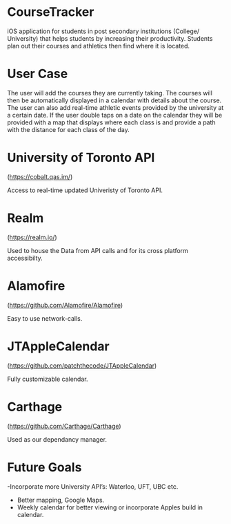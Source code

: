 # CourseTracker

iOS application for students in post secondary institutions (College/ University) that helps students by increasing their productivity. Students plan out their courses and athletics then find where it is located.

# User Case

The user will add the courses they are currently taking. The courses will then be automatically displayed in a calendar with details about the course. The user can also add real-time athletic events provided by the university at a certain date. If the user double taps on a date on the calendar they will be provided with a map that displays where each class is and provide a path with the distance for each class of the day.

# University of Toronto API 
(https://cobalt.qas.im/)

Access to real-time updated Univeristy of Toronto API.

# Realm 
(https://realm.io/)

Used to house the Data from API calls and for its cross platform accessibilty. 

# Alamofire 
(https://github.com/Alamofire/Alamofire)

Easy to use network-calls.

# JTAppleCalendar 
(https://github.com/patchthecode/JTAppleCalendar)

Fully customizable calendar.

# Carthage 
(https://github.com/Carthage/Carthage)

Used as our dependancy manager.

# Future Goals
-Incorporate more University API’s: Waterloo, UFT, UBC etc. 
- Better mapping, Google Maps.
- Weekly calendar for better viewing or incorporate Apples build in calendar. 
